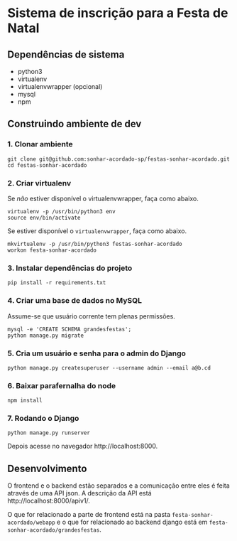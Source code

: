 # Sistema de inscrição para a Festa de Natal


## Dependências de sistema

* python3
* virtualenv
* virtualenvwrapper (opcional)
* mysql
* npm


## Construindo ambiente de dev


### 1. Clonar ambiente

```
git clone git@github.com:sonhar-acordado-sp/festas-sonhar-acordado.git
cd festas-sonhar-acordado
```


### 2. Criar virtualenv

Se *não* estiver disponível o virtualenvwrapper, faça como abaixo.

```
virtualenv -p /usr/bin/python3 env
source env/bin/activate
```

Se estiver disponível o `virtualenvwrapper`, faça como abaixo.

```
mkvirtualenv -p /usr/bin/python3 festas-sonhar-acordado
workon festa-sonhar-acordado
```


### 3. Instalar dependências do projeto

```
pip install -r requirements.txt
```


### 4. Criar uma base de dados no MySQL

Assume-se que usuário corrente tem plenas permissões.

```
mysql -e 'CREATE SCHEMA grandesfestas';
python manage.py migrate
```


### 5. Cria um usuário e senha para o admin do Django

```
python manage.py createsuperuser --username admin --email a@b.cd
```


### 6. Baixar parafernalha do node

```
npm install
```


### 7. Rodando o Django

```
python manage.py runserver
```

Depois acesse no navegador http://localhost:8000.


## Desenvolvimento

O frontend e o backend estão separados e a comunicação entre eles é feita
através de uma API json. A descrição da API está http://localhost:8000/apiv1/.

O que for relacionado a parte de frontend está na pasta `festa-sonhar-acordado/webapp`
e o que for relacionado ao backend django está em `festa-sonhar-acordado/grandesfestas`.
